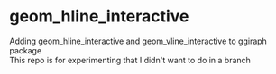 # geom_hline_interactive

Adding geom_hline_interactive and geom_vline_interactive to ggiraph package  
This repo is for experimenting that I didn't want to do in a branch
